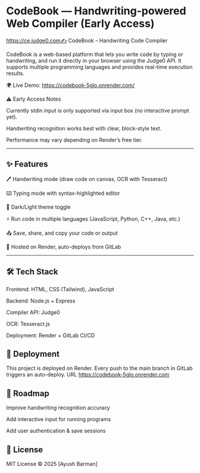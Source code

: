 # CodeBook — Handwriting-powered Web Compiler (Early Access)

https://ce.judge0.com✍️ CodeBook – Handwriting Code Compiler

CodeBook is a web-based platform that lets you write code by typing or handwriting, and run it directly in your browser using the Judge0 API.
It supports multiple programming languages and provides real-time execution results.

🌍 Live Demo: https://codebook-5glo.onrender.com/

⚠️ Early Access Notes

Currently stdin input is only supported via input box (no interactive prompt yet).

Handwriting recognition works best with clear, block-style text.

Performance may vary depending on Render’s free tier.

---

## ✨ Features

🖊️ Handwriting mode (draw code on canvas, OCR with Tesseract)

⌨️ Typing mode with syntax-highlighted editor

🌙 Dark/Light theme toggle

⚡ Run code in multiple languages (JavaScript, Python, C++, Java, etc.)

📤 Save, share, and copy your code or output

🚀 Hosted on Render, auto-deploys from GitLab

---

## 🛠️ Tech Stack

Frontend: HTML, CSS (Tailwind), JavaScript

Backend: Node.js + Express

Compiler API: Judge0

OCR: Tesseract.js

Deployment: Render + GitLab CI/CD

## 🚀 Deployment

This project is deployed on Render.
Every push to the main branch in GitLab triggers an auto-deploy.
URL https://codebook-5glo.onrender.com

## 📌 Roadmap

 Improve handwriting recognition accuracy

 Add interactive input for running programs

 Add user authentication & save sessions

## 📄 License

MIT License © 2025 [Ayush Barman]